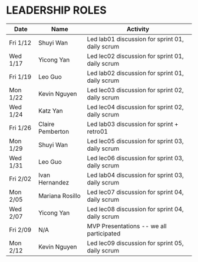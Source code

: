 # LEADERSHIP ROLES

| Date      | Name              | Activity
|-----------|-------------------|--------------------------------------------
|Fri 1/12   | Shuyi Wan         | Led lab01 discussion for  sprint 01, daily scrum
|Wed 1/17   | Yicong Yan        | Led lec02 discussion for  sprint 01, daily scrum
|Fri 1/19   | Leo Guo           | Led lab02 discussion for  sprint 01, daily scrum
|Mon 1/22   | Kevin Nguyen      | Led lec03 discussion for  sprint 02, daily scrum
|Wed 1/24   | Katz Yan          | Led lec04 discussion for  sprint 02, daily scrum
|Fri 1/26   | Claire Pemberton  | Led lab03 discussion for  sprint  + retro01
|Mon 1/29   | Shuyi Wan         | Led lec05 discussion for  sprint 03, daily scrum
|Wed 1/31   | Leo Guo           | Led lec06 discussion for sprint 03, daily scrum
|Fri 2/02   | Ivan Hernandez    | Led lab04 discussion for  sprint 03, daily scrum
|Mon 2/05   | Mariana Rosillo   | Led lec07 discussion for  sprint 04, daily scrum
|Wed 2/07   | Yicong Yan        | Led lec08 discussion for  sprint 04, daily scrum
|Fri 2/09   | N/A               | MVP Presentations -- we all participated
|Mon 2/12   | Kevin Nguyen      | Led lec09 discussion for  sprint 05, daily scrum